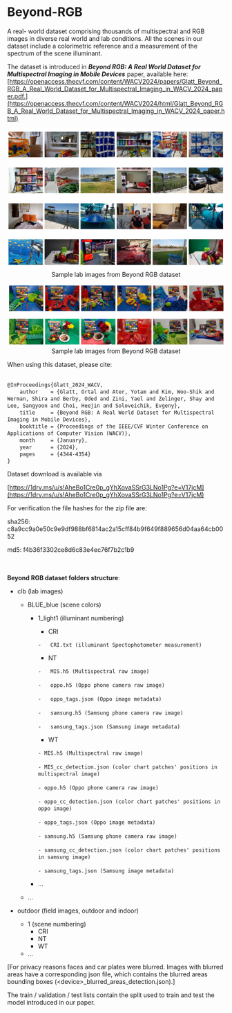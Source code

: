 # Beyond-RGB
A real- world dataset comprising thousands of multispectral and RGB images in diverse real world and lab conditions.
All the scenes in our dataset include a colorimetric reference and a measurement of the spectrum of the scene illuminant.

The dataset is introduced in ***Beyond RGB: A Real World Dataset for Multispectral Imaging in Mobile Devices*** paper, available here:
[https://openaccess.thecvf.com/content/WACV2024/papers/Glatt_Beyond_RGB_A_Real_World_Dataset_for_Multispectral_Imaging_in_WACV_2024_paper.pdf.](https://openaccess.thecvf.com/content/WACV2024/html/Glatt_Beyond_RGB_A_Real_World_Dataset_for_Multispectral_Imaging_in_WACV_2024_paper.html) 

<p align="center">
  <img width="750px" src="https://github.com/shirawerman/Beyond-RGB/blob/main/imgs/field_git.png" alt="Sample field images from Beyond RGB dataset"><br>
    Sample lab images from Beyond RGB dataset
</p>


<p align="center">
  <img width="750px" src="https://github.com/shirawerman/Beyond-RGB/blob/main/imgs/clb_git.png" alt="Sample lab images from Beyond RGB dataset"><br>
    Sample lab images from Beyond RGB dataset
</p>

When using this dataset, please cite:

```

@InProceedings{Glatt_2024_WACV,
    author    = {Glatt, Ortal and Ater, Yotam and Kim, Woo-Shik and Werman, Shira and Berby, Oded and Zini, Yael and Zelinger, Shay and Lee, Sangyoon and Choi, Heejin and Soloveichik, Evgeny},
    title     = {Beyond RGB: A Real World Dataset for Multispectral Imaging in Mobile Devices},
    booktitle = {Proceedings of the IEEE/CVF Winter Conference on Applications of Computer Vision (WACV)},
    month     = {January},
    year      = {2024},
    pages     = {4344-4354}
}

```

Dataset download is available via

[https://1drv.ms/u/s!AheBo1Cre0p_gYhXovaSSrG3LNo1Pg?e=V17jcM](https://1drv.ms/u/s!AheBo1Cre0p_gYhXovaSSrG3LNo1Pg?e=V17jcM)


For verification the file hashes for the zip file are:

sha256: c8a9cc9a0e50c9e9df988bf6814ac2a15cff84b9f649f889656d04aa64cb0052

md5: f4b36f3302ce8d6c83e4ec76f7b2c1b9


<br/><br/>
**Beyond RGB dataset folders structure**:

- clb (lab images)
    
  - BLUE_blue (scene colors)
  
    
    - 1_light1 (illuminant numbering)
      
        -   CRI
          
          -   CRI.txt (illuminant Spectophotometer measurement)
          
        -   NT
          
          -   MIS.h5 (Multispectral raw image)
            
          -   oppo.h5 (Oppo phone camera raw image)
      
          -   oppo_tags.json (Oppo image metadata)
      
          -   samsung.h5 (Samsung phone camera raw image)
      
          -   samsung_tags.json (Samsung image metadata)
      
        -   WT
        
          - MIS.h5 (Multispectral raw image)
        
          - MIS_cc_detection.json (color chart patches' positions in multispectral image)

          - oppo.h5 (Oppo phone camera raw image)

          - oppo_cc_detection.json (color chart patches' positions in oppo image)

          - oppo_tags.json (Oppo image metadata)

          - samsung.h5 (Samsung phone camera raw image)

          - samsung_cc_detection.json (color chart patches' positions in samsung image)

          - samsung_tags.json (Samsung image metadata)
      
    - ...
        
  -  ...

- outdoor (field images, outdoor and indoor)
  - 1 (scene numbering)
    -  CRI
    -  NT
    -  WT
  - ...

[For privacy reasons faces and car plates were blurred. Images with blurred areas have a corresponding json file, which contains the blurred areas bounding boxes (\<device\>_blurred_areas_detection.json).]


The train / validation / test lists contain the split used to train and test the model introduced in our paper.
